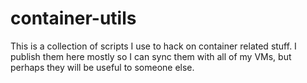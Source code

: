 # container-utils

This is a collection of scripts I use to hack on container related stuff. I
publish them here mostly so I can sync them with all of my VMs, but perhaps
they will be useful to someone else.
